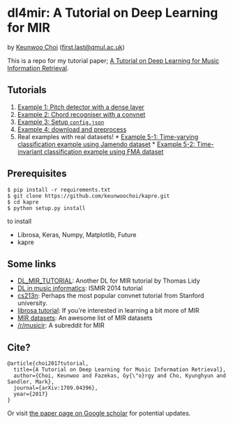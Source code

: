 # dl4mir: A Tutorial on Deep Learning for MIR

by [Keunwoo Choi](https://keunwoochoi.wordpress.com) (first.last@qmul.ac.uk)

This is a repo for my tutorial paper; [A Tutorial on Deep Learning for Music Information Retrieval](https://arxiv.org/abs/1709.04396). 

## Tutorials
  1. [Example 1: Pitch detector with a dense layer](https://github.com/keunwoochoi/dl4mir/blob/master/Example%201%20-%20a%20pitch%20detection%20network%20with%20Dense%20layers.ipynb)
  2. [Example 2: Chord recogniser with a convnet](https://github.com/keunwoochoi/dl4mir/blob/master/Example%202%20-%20a%20chord%20recognition%20network%20with%20Convolutional%20layers.ipynb)
  3. [Example 3: Setup `config.json`](https://github.com/keunwoochoi/dl4mir/blob/master/Example_3.py)
  4. [Example 4: download and preprocess](https://github.com/keunwoochoi/dl4mir/blob/master/Example_4.py)
  5. Real examples with real datasets!
    * [Example 5-1: Time-varying classification example using Jamendo dataset](https://github.com/keunwoochoi/dl4mir/blob/master/Example_5-1.py)
    * [Example 5-2: Time-invariant classification example using FMA dataset](https://github.com/keunwoochoi/dl4mir/blob/master/Example_5-2.py)

## Prerequisites
   ```
   $ pip install -r requirements.txt
   $ git clone https://github.com/keunwoochoi/kapre.git
   $ cd kapre
   $ python setup.py install
   ```
   to install
  * Librosa, Keras, Numpy, Matplotlib, Future
  * kapre

## Some links
  * [DL_MIR_TUTORIAL](https://github.com/tuwien-musicir/DL_MIR_Tutorial): Another DL for MIR tutorial by Thomas Lidy 
  * [DL in music informatics](http://steinhardt.nyu.edu/marl/research/deep_learning_in_music_informatics): ISMIR 2014 tutorial
  * [cs213n](http://cs231n.stanford.edu): Perhaps the most popular convnet tutorial from Stanford university.
  * [librosa tutorial](https://librosa.github.io/librosa/tutorial.html): If you're interested in learning a bit more of MIR
  * [MIR datasets](https://www.audiocontentanalysis.org/data-sets/): An awesome list of MIR datasets
  * [/r/musicir](https://www.reddit.com/r/musicir/): A subreddit for MIR 

## Cite?
```
@article{choi2017tutorial,
  title={A Tutorial on Deep Learning for Music Information Retrieval},
  author={Choi, Keunwoo and Fazekas, Gy{\"o}rgy and Cho, Kyunghyun and Sandler, Mark},
  journal={arXiv:1709.04396},
  year={2017}
}
```
Or visit [the paper page on Google scholar](https://scholar.google.co.kr/citations?view_op=view_citation&hl=en&user=ZrqdSu4AAAAJ&sortby=pubdate&citation_for_view=ZrqdSu4AAAAJ:W5xh706n7nkC) for potential updates.
